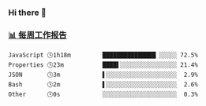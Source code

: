 ### Hi there 👋

<!-- waka-box start -->
### <a href="https://gist.github.com/b3f90cfdb958d2401b019f821c34c859" target="_blank">📊 每周工作报告</a>
```text
JavaScript 🕓1h18m         ███████████████▏░░░░░ 72.5%
Properties 🕓23m           ████▌░░░░░░░░░░░░░░░░ 21.4%
JSON       🕓3m            ▌░░░░░░░░░░░░░░░░░░░░  2.9%
Bash       🕓2m            ▌░░░░░░░░░░░░░░░░░░░░  2.6%
Other      🕓0s            ░░░░░░░░░░░░░░░░░░░░░  0.3%
```
<!-- waka-box end -->

<!--
**yiningv/yiningv** is a ✨ _special_ ✨ repository because its `README.md` (this file) appears on your GitHub profile.
Here are some ideas to get you started:
- 🔭 I’m currently working on ...
- 🌱 I’m currently learning ...
- 👯 I’m looking to collaborate on ...
- 🤔 I’m looking for help with ...
- 💬 Ask me about ...
- 📫 How to reach me: ...
- 😄 Pronouns: ...
- ⚡ Fun fact: ...
-->
